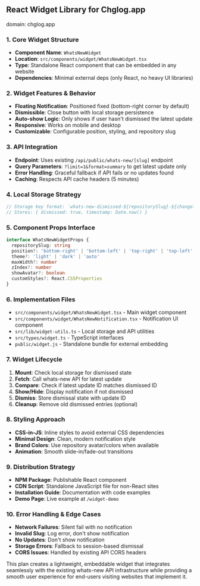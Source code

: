 ## React Widget Library for Chglog.app

domain: chglog.app

### 1. **Core Widget Structure**
- **Component Name**: `WhatsNewWidget`
- **Location**: `src/components/widget/WhatsNewWidget.tsx`
- **Type**: Standalone React component that can be embedded in any website
- **Dependencies**: Minimal external deps (only React, no heavy UI libraries)

### 2. **Widget Features & Behavior**
- **Floating Notification**: Positioned fixed (bottom-right corner by default)
- **Dismissible**: Close button with local storage persistence
- **Auto-show Logic**: Only shows if user hasn't dismissed the latest update
- **Responsive**: Works on mobile and desktop
- **Customizable**: Configurable position, styling, and repository slug

### 3. **API Integration**
- **Endpoint**: Uses existing `/api/public/whats-new/[slug]` endpoint
- **Query Parameters**: `?limit=1&format=summary` to get latest update only
- **Error Handling**: Graceful fallback if API fails or no updates found
- **Caching**: Respects API cache headers (5 minutes)

### 4. **Local Storage Strategy**
```typescript
// Storage key format: `whats-new-dismissed-${repositorySlug}-${changelogId}`
// Stores: { dismissed: true, timestamp: Date.now() }
```

### 5. **Component Props Interface**
```typescript
interface WhatsNewWidgetProps {
  repositorySlug: string
  position?: 'bottom-right' | 'bottom-left' | 'top-right' | 'top-left'
  theme?: 'light' | 'dark' | 'auto'
  maxWidth?: number
  zIndex?: number
  showAvatar?: boolean
  customStyles?: React.CSSProperties
}
```

### 6. **Implementation Files**
- `src/components/widget/WhatsNewWidget.tsx` - Main widget component
- `src/components/widget/WhatsNewNotification.tsx` - Notification UI component
- `src/lib/widget-utils.ts` - Local storage and API utilities
- `src/types/widget.ts` - TypeScript interfaces
- `public/widget.js` - Standalone bundle for external embedding

### 7. **Widget Lifecycle**
1. **Mount**: Check local storage for dismissed state
2. **Fetch**: Call whats-new API for latest update
3. **Compare**: Check if latest update ID matches dismissed ID
4. **Show/Hide**: Display notification if not dismissed
5. **Dismiss**: Store dismissal state with update ID
6. **Cleanup**: Remove old dismissed entries (optional)

### 8. **Styling Approach**
- **CSS-in-JS**: Inline styles to avoid external CSS dependencies
- **Minimal Design**: Clean, modern notification style
- **Brand Colors**: Use repository avatar/colors when available
- **Animation**: Smooth slide-in/fade-out transitions

### 9. **Distribution Strategy**
- **NPM Package**: Publishable React component
- **CDN Script**: Standalone JavaScript file for non-React sites
- **Installation Guide**: Documentation with code examples
- **Demo Page**: Live example at `/widget-demo`

### 10. **Error Handling & Edge Cases**
- **Network Failures**: Silent fail with no notification
- **Invalid Slug**: Log error, don't show notification
- **No Updates**: Don't show notification
- **Storage Errors**: Fallback to session-based dismissal
- **CORS Issues**: Handled by existing API CORS headers

This plan creates a lightweight, embeddable widget that integrates seamlessly with the existing whats-new API infrastructure while providing a smooth user experience for end-users visiting websites that implement it.
